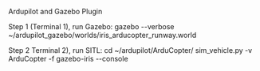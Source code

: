 Ardupilot and Gazebo Plugin 

Step 1 (Terminal 1), run Gazebo:
  gazebo --verbose ~/ardupilot_gazebo/worlds/iris_arducopter_runway.world
  
Step 2 Terminal 2), run SITL:
  cd ~/ardupilot/ArduCopter/
  sim_vehicle.py -v ArduCopter -f gazebo-iris --console
  
